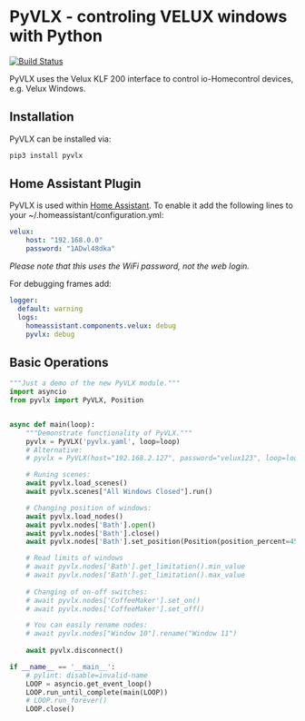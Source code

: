 PyVLX - controling VELUX windows with Python
============================================

[![Build Status](https://travis-ci.org/Julius2342/pyvlx.svg?branch=master)](https://travis-ci.org/Julius2342/pyvlx)

PyVLX uses the Velux KLF 200 interface to control io-Homecontrol devices, e.g. Velux Windows.

Installation
------------

PyVLX can be installed via:

```bash
pip3 install pyvlx
```

Home Assistant Plugin
---------------------

PyVLX is used within [Home Assistant](https://www.home-assistant.io/components/velux/). To enable it add the following lines to your ~/.homeassistant/configuration.yml:

```yaml
velux:
    host: "192.168.0.0"
    password: "1ADwl48dka"
```

*Please note that this uses the WiFi password, not the web login.*

For debugging frames add:

```yaml
logger:
  default: warning
  logs:
    homeassistant.components.velux: debug
    pyvlx: debug
```


Basic Operations
----------------

```python
"""Just a demo of the new PyVLX module."""
import asyncio
from pyvlx import PyVLX, Position


async def main(loop):
    """Demonstrate functionality of PyVLX."""
    pyvlx = PyVLX('pyvlx.yaml', loop=loop)
    # Alternative:
    # pyvlx = PyVLX(host="192.168.2.127", password="velux123", loop=loop)

    # Runing scenes:
    await pyvlx.load_scenes()
    await pyvlx.scenes["All Windows Closed"].run()

    # Changing position of windows:
    await pyvlx.load_nodes()
    await pyvlx.nodes['Bath'].open()
    await pyvlx.nodes['Bath'].close()
    await pyvlx.nodes['Bath'].set_position(Position(position_percent=45))

    # Read limits of windows
    # await pyvlx.nodes['Bath'].get_limitation().min_value
    # await pyvlx.nodes['Bath'].get_limitation().max_value
    
    # Changing of on-off switches:
    # await pyvlx.nodes['CoffeeMaker'].set_on()
    # await pyvlx.nodes['CoffeeMaker'].set_off()

    # You can easily rename nodes:
    # await pyvlx.nodes["Window 10"].rename("Window 11")
        
    await pyvlx.disconnect()

if __name__ == '__main__':
    # pylint: disable=invalid-name
    LOOP = asyncio.get_event_loop()
    LOOP.run_until_complete(main(LOOP))
    # LOOP.run_forever()
    LOOP.close()
```
